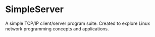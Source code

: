 # SimpleServer
A simple TCP/IP client/server program suite.  Created to explore Linux network programming concepts and applications.
